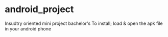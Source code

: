# android_project
Insudtry oriented mini project bachelor's
To install; load & open the apk file in your android phone 
